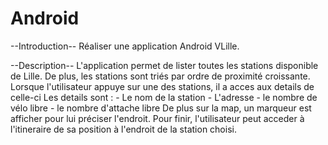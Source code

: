 Android
=======
--Introduction--
Réaliser une application Android VLille.

--Description--
L'application permet de lister toutes les stations disponible de Lille.
De plus, les stations sont triés par ordre de proximité croissante.
Lorsque l'utilisateur appuye sur une des stations, il a acces aux details de celle-ci
Les details sont :
	- Le nom de la station
	- L'adresse
	- le nombre de vélo libre
	- le nombre d'attache libre
De plus sur la map, un marqueur est afficher pour lui préciser l'endroit.
Pour finir, l'utilisateur peut acceder à l'itineraire de sa position à l'endroit de la station choisi.
